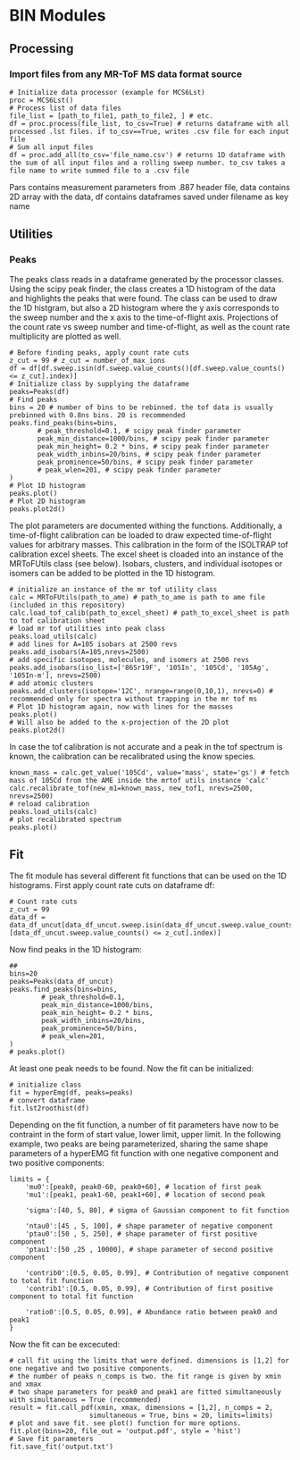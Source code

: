 # BIN Modules

## Processing

### Import files from any MR-ToF MS data format source

```
# Initialize data processor (example for MCS6Lst)
proc = MCS6Lst()
# Process list of data files
file_list = [path_to_file1, path_to_file2, ] # etc.
df = proc.process(file_list, to_csv=True) # returns dataframe with all processed .lst files. if to_csv==True, writes .csv file for each input file
# Sum all input files
df = proc.add_all(to_csv='file_name.csv') # returns 1D dataframe with the sum of all input files and a rolling sweep number. to_csv takes a file name to write summed file to a .csv file
```
Pars contains measurement parameters from .887 header file, data contains 2D array with the data, df contains dataframes saved under filename as key name

## Utilities

### Peaks

The peaks class reads in a dataframe generated by the processor classes. Using the scipy peak finder, the class creates a 1D histogram of the data and highlights the peaks that were found. The class can be used to draw the 1D histgram, but also a 2D histogram where the y axis corresponds to the sweep number and the x axis to the time-of-flight axis. Projections of the count rate vs sweep number and time-of-flight, as well as the count rate multiplicity are plotted as well.
 ```
# Before finding peaks, apply count rate cuts
z_cut = 99 # z_cut = number_of_max_ions
df = df[df.sweep.isin(df.sweep.value_counts()[df.sweep.value_counts() <= z_cut].index)]
# Initialize class by supplying the dataframe
peaks=Peaks(df)
# Find peaks 
bins = 20 # number of bins to be rebinned. the tof data is usually prebinned with 0.8ns bins. 20 is recommended
peaks.find_peaks(bins=bins, 
        # peak_threshold=0.1, # scipy peak finder parameter
        peak_min_distance=1000/bins, # scipy peak finder parameter
        peak_min_height= 0.2 * bins, # scipy peak finder parameter
        peak_width_inbins=20/bins, # scipy peak finder parameter
        peak_prominence=50/bins, # scipy peak finder parameter
        # peak_wlen=201, # scipy peak finder parameter
)
# Plot 1D histogram
peaks.plot()
# Plot 2D histogram
peaks.plot2d()
```
The plot parameters are documented withing the functions. 
Additionally, a time-of-flight calibration can be loaded to draw expected time-of-flight values for arbitrary masses. This calibration in the form of the ISOLTRAP tof calibration excel sheets. The excel sheet is cloaded into an instance of the MRToFUtils class (see below). Isobars, clusters, and individual isotopes or isomers can be added to be plotted in the 1D histogram.
```
# initialize an instance of the mr tof utility class 
calc = MRToFUtils(path_to_ame) # path_to_ame is path to ame file (included in this repository) 
calc.load_tof_calib(path_to_excel_sheet) # path_to_excel_sheet is path to tof calibration sheet
# load mr tof utilities into peak class
peaks.load_utils(calc)
# add lines for A=105 isobars at 2500 revs
peaks.add_isobars(A=105,nrevs=2500)
# add specific isotopes, molecules, and isomers at 2500 revs
peaks.add_isobars(iso_list=['86Sr19F', '105In', '105Cd', '105Ag', '105In-m'], nrevs=2500)
# add atomic clusters
peaks.add_clusters(isotope='12C', nrange=range(0,10,1), nrevs=0) # recommended only for spectra without trapping in the mr tof ms
# Plot 1D histogram again, now with lines for the masses
peaks.plot()
# Will also be added to the x-projection of the 2D plot
peaks.plot2d()
```
In case the tof calibration is not accurate and a peak in the tof spectrum is known, the calibration can be recalibrated using the know species.
```
known_mass = calc.get_value('105Cd', value='mass', state='gs') # fetch mass of 105Cd from the AME inside the mrtof utils instance 'calc'
calc.recalibrate_tof(new_m1=known_mass, new_tof1, nrevs=2500, nrevs=2500)
# reload calibration
peaks.load_utils(calc)
# plot recalibrated spectrum
peaks.plot()
```
## Fit

The fit module has several different fit functions that can be used on the 1D histograms. First apply count rate cuts on dataframe df:
```
# Count rate cuts
z_cut = 99
data_df = data_df_uncut[data_df_uncut.sweep.isin(data_df_uncut.sweep.value_counts()[data_df_uncut.sweep.value_counts() <= z_cut].index)]
```
Now find peaks in the 1D histogram:
```
##
bins=20
peaks=Peaks(data_df_uncut)
peaks.find_peaks(bins=bins,
        # peak_threshold=0.1,
        peak_min_distance=1000/bins,
        peak_min_height= 0.2 * bins,
        peak_width_inbins=20/bins,
        peak_prominence=50/bins,
        # peak_wlen=201,
)
# peaks.plot()
```
At least one peak needs to be found. Now the fit can be initialized:
```
# initialize class
fit = hyperEmg(df, peaks=peaks)
# convert dataframe 
fit.lst2roothist(df)
```
Depending on the fit function, a number of fit parameters have now to be contraint in the form of start value, lower limit, upper limit. In the following example, two peaks are being parameterized, sharing the same shape parameters of a hyperEMG fit function with one negative component and two positive components:
```
limits = {
	'mu0':[peak0, peak0-60, peak0+60], # location of first peak
	'mu1':[peak1, peak1-60, peak1+60], # location of second peak
	
	'sigma':[40, 5, 80], # sigma of Gaussian component to fit function

	'ntau0':[45 , 5, 100], # shape parameter of negative component
	'ptau0':[50 , 5, 250], # shape parameter of first positive component
	'ptau1':[50 ,25 , 10000], # shape parameter of second positive component

	'contrib0':[0.5, 0.05, 0.99], # Contribution of negative component to total fit function 
	'contrib1':[0.5, 0.05, 0.99], # Contribution of first positive component to total fit function
	
	'ratio0':[0.5, 0.05, 0.99], # Abundance ratio between peak0 and peak1
}
``` 
Now the fit can be excecuted:
```
# call fit using the limits that were defined. dimensions is [1,2] for one negative and two positive components. 
# the number of peaks n_comps is two. the fit range is given by xmin and xmax
# two shape parameters for peak0 and peak1 are fitted simultaneously with simultaneous = True (recommended)
result = fit.call_pdf(xmin, xmax, dimensions = [1,2], n_comps = 2, 
					simultaneous = True, bins = 20, limits=limits)
# plot and save fit. see plot() function for more options.
fit.plot(bins=20, file_out = 'output.pdf', style = 'hist')
# Save fit parameters 
fit.save_fit('output.txt')
